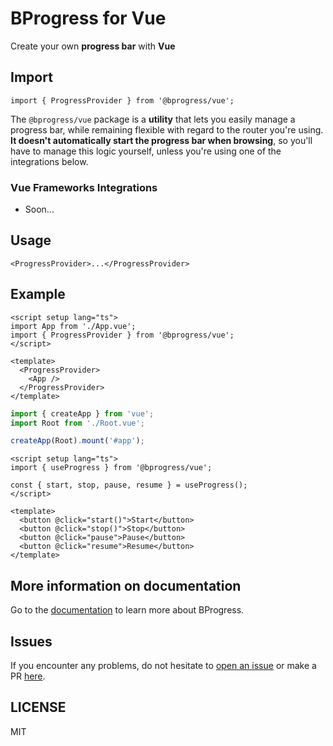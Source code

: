 # BProgress for Vue

Create your own **progress bar** with **Vue**

## Import

```tsx
import { ProgressProvider } from '@bprogress/vue';
```

The `@bprogress/vue` package is a **utility** that lets you easily manage a progress bar, while remaining flexible with regard to the router you're using. **It doesn't automatically start the progress bar when browsing**, so you'll have to manage this logic yourself, unless you're using one of the integrations below.

### Vue Frameworks Integrations

- Soon...

## Usage

```vue
<ProgressProvider>...</ProgressProvider>
```

## Example

```vue title="src/Root.vue"
<script setup lang="ts">
import App from './App.vue';
import { ProgressProvider } from '@bprogress/vue';
</script>

<template>
  <ProgressProvider>
    <App />
  </ProgressProvider>
</template>
```

```ts title="src/main.ts"
import { createApp } from 'vue';
import Root from './Root.vue';

createApp(Root).mount('#app');
```

```vue title="src/App.vue"
<script setup lang="ts">
import { useProgress } from '@bprogress/vue';

const { start, stop, pause, resume } = useProgress();
</script>

<template>
  <button @click="start()">Start</button>
  <button @click="stop()">Stop</button>
  <button @click="pause">Pause</button>
  <button @click="resume">Resume</button>
</template>
```

## More information on documentation

Go to the [documentation](https://bprogress.vercel.app/docs/vue/installation) to learn more about BProgress.

## Issues

If you encounter any problems, do not hesitate to [open an issue](https://github.com/Skyleen77/bprogress/issues) or make a PR [here](https://github.com/Skyleen77/bprogress).

## LICENSE

MIT
